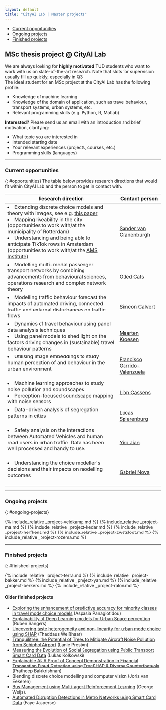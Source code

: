 ```yaml
---
layout: default
title: "CityAI Lab | Master projects"
---
```


<ul class="nav project-nav col-12 col-lg-auto me-lg-auto mb-2">
  <li><a href="#opportunities" class="nav-link px-2">Current opportunities</a></li>
  <li><a href="#ongoing-projects" class="nav-link px-2">Ongoing projects</a></li>
  <li><a href="#finished-projects" class="nav-link px-2">Finished projects</a></li>
</ul>


## MSc thesis project @ CityAI Lab
We are always looking for **highly motivated** TUD students who want to work with us on state-of-the-art research. Note that slots for supervision usually fill up quickly, especially in Q3.
<br>
The ideal student for an MSc project at the CityAI Lab has the following profile:
- Knowledge of machine learning
- Knowledge of the domain of application, such as travel behaviour, transport systems, urban systems, etc.
- Relevant programming skills (e.g. Python, R, Matlab)

**Interested?** Please send us an email with an introduction and brief motivation, clarifying:
- What topic you are interested in
- Intended starting date
- Your relevant experiences (projects, courses, etc.)
- Programming skills (languages)

<hr>

### Current opportunities
{: #opportunities}
The table below provides research directions that would fit within CityAI Lab and the person to get in contact with. 

<table class="table table-striped">
  <thead>
    <tr>
      <th>Research direction</th>
      <th>Contact person</th>
    </tr>
  </thead>
  <tbody>
    <tr>
      <td>
      <li>Extending discrete choice models and theory with images, see e.g. <a href="https://arxiv.org/abs/2308.08276">this paper</a></li>
      <li>Mapping liveability in the city (opportunities to work with/at the municipality of Rotterdam)</li>
      <li>Understanding and being able to anticipate TikTok rows in Amsterdam (opportunities to work with/at the <a href="https://www.ams-institute.org/">AMS Institute</a>)</li>
      </td>
      <td><a href="mailto:s.vancranenburgh@tudelft.nl">Sander van Cranenburgh</a></td>
    </tr>
    <tr>
      <td><li>Modelling multi-modal passenger transport networks by combining advancements from behavioural sciences, operations research and complex network theory</li></td>
      <td><a href="mailto:o.cats@tudelft.nl">Oded Cats</a></td>
    </tr>
    <tr>
      <td><li>Modelling traffic behaviour forecast the impacts of automated driving, connected traffic and external disturbances on traffic flows</li></td>
      <td><a href="mailto:s.c.calvert@tudelft.nl">Simeon Calvert</a></td>
    </tr>
    <tr>
      <td>
      <li>Dynamics of travel behaviour using panel data analysis techniques</li>
      <li>Using panel models to shed light on the factors driving changes in (sustainable) travel behaviour patterns</li>
      </td>
      <td><a href="mailto:m.kroesen@tudelft.nl">Maarten Kroesen</a></td>
    </tr>
    <tr>
      <td>
        <li>Utilising image embeddings to study human perception of and behaviour in the urban environment</li>
        <br>
      </td>
      <td><a href="mailto:F.GarridoV@tudelft.nl">Francisco Garrido-Valenzuela</a></td>
    </tr>
    <tr>
      <td>
        <li>Machine learning approaches to study noise pollution and soundscapes</li>
        <li>Perception-focused soundscape mapping with noise sensors</li>
      </td>
      <td><a href="mailto:l.cassens@tudelft.nl">Lion Cassens</a></td>
    </tr>
    <tr>
      <td>
        <li>Data-driven analysis of segregation patterns in cities</li>
        <br>
      </td>
      <td><a href="mailto:l.j.spierenburg@tudelft.nl">Lucas Spierenburg</a></td>
    </tr>
    <tr>
      <td>
        <li>Safety analysis on the interactions between Automated Vehicles and human road users in urban traffic. Data has been well processed and handy to use.</li>
        <br>
      </td>
      <td><a href="mailto:Y.jiao-1@tudelft.nl">Yiru Jiao</a></td>
    </tr>
    <tr>
      <td>
        <li>Understanding the choice modeller's decisions and their impacts on modelling outcomes</li>
        <br>
      </td>
      <td><a href="mailto:G.N.Nova@tudelft.nl">Gabriel Nova</a></td>
    </tr>
  </tbody>
</table>

<hr>

### Ongoing projects
{: #ongoing-projects}

{% include_relative _project-veldkamp.md %}
{% include_relative _project-ma.md %}
{% include_relative _project-kedar.md %}
{% include_relative _project-herfkens.md %}
{% include_relative _project-zwetsloot.md %}
{% include_relative _project-rozema.md %}

<hr>

### Finished projects
{: #finished-projects}

{% include_relative _project-terra.md %}
{% include_relative _project-bakker.md %}
{% include_relative _project-yan.md %}
{% include_relative _project-berkers.md %}
{% include_relative _project-ralon.md %}

#### Older finished projects

 - [Exploring the enhancement of predictive accuracy for minority classes in travel mode choice models](http://resolver.tudelft.nl/uuid:1df779ae-acf8-44a4-9a3e-714d95669deb) (Aspasia Panagiotidou)
 - [Explainability of Deep Learning models for Urban Space perception](https://arxiv.org/abs/2208.13555) (Ruben Sangers)
 - [Uncovering taste heterogeneity and non-linearity for urban mode choice using SHAP](http://resolver.tudelft.nl/uuid:7597fb82-af7d-4a3a-8e8a-e323c7777634) (Thaddaus Weißhaar)
 - [Tranquilitree: the Potential of Trees to Mitigate Aircraft Noise Pollution from Schiphol Airport](http://resolver.tudelft.nl/uuid:b2004ab1-044d-4357-bd03-d4388b09332a) (Lanie Preston)
 - [Measuring the Evolution of Social Segregation using Public Transport Smart Card Data](http://resolver.tudelft.nl/uuid:c4d2d773-b8f0-4be1-b57c-0cdbfb0732fb) (Lukas Kolkowski)
  - [Explainable AI: A Proof of Concept Demonstration in Financial Transaction Fraud Detection using TreeSHAP & Diverse Counterfactuals](http://resolver.tudelft.nl/uuid:cebcca1b-e6e4-47ae-8f28-063d88227c64) (Pratheep Balakrishnan)
 - Blending discrete choice modelling and computer vision (Joris van Eekeren)
 - [Bus Management using Multi-agent Reinforcement Learning](http://resolver.tudelft.nl/uuid:6e6b280e-86a1-42c0-b0cf-fc38c12aec76) (George Weijs).
 - [Automated Disruption Detections in Metro Networks using Smart Card Data](http://resolver.tudelft.nl/uuid:251de9e9-5f83-45c8-a5b7-dc682c2102d7) (Faye Jasperse)
